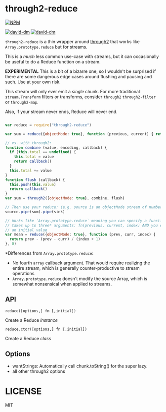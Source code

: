 through2-reduce
===============

[![NPM](https://nodei.co/npm/through2-reduce.png)](https://nodei.co/npm/through2-reduce/)

[![david-dm](https://david-dm.org/brycebaril/through2-reduce.png)](https://david-dm.org/brycebaril/through2-reduce/)
[![david-dm](https://david-dm.org/brycebaril/through2-reduce/dev-status.png)](https://david-dm.org/brycebaril/through2-reduce#info=devDependencies/)

`through2-reduce` is a thin wrapper around [through2](http://npm.im/through2) that works like `Array.prototype.reduce` but for streams.

This is a *much* less common use-case with streams, but it can occasionally be useful to do a Reduce function on a stream.

**EXPERIMENTAL** This is a bit of a bizarre one, so I wouldn't be surprised if there are some dangerous edge cases around flushing and pausing and such. Use at your own risk.

This stream will only ever emit a *single* chunk. For more traditional `stream.Transform` filters or transforms, consider `through2` `through2-filter` or `through2-map`.

Also, if your stream never ends, Reduce will never end.

```js

var reduce = require("through2-reduce")

var sum = reduce({objectMode: true}, function (previous, current) { return previous + current })

// vs. with through2:
function combine (value, encoding, callback) {
  if (this.total == undefined) {
    this.total = value
    return callback()
  }
  this.total += value
}
function flush (callback) {
  this.push(this.value)
  return callback()
}
var sum = through2({objectMode: true}, combine, flush)

// Then use your reduce: (e.g. source is an objectMode stream of numbers)
source.pipe(sum).pipe(sink)

// Works like `Array.prototype.reduce` meaning you can specify a function that
// takes up to three* arguments: fn(previous, current, index) AND you can specify
// an initial value
var mean = reduce({objectMode: true}, function (prev, curr, index) {
  return prev - (prev - curr) / (index + 1)
}, 0)

```

*Differences from `Array.prototype.reduce`:
  * No fourth `array` callback argument. That would require realizing the entire stream, which is generally counter-productive to stream operations.
  * `Array.prototype.reduce` doesn't modify the source Array, which is somewhat nonsensical when applied to streams.

API
----

`reduce([options,] fn [,initial])`

Create a Reduce *instance*

`reduce.ctor([options,] fn [,initial])`

Create a Reduce *class*


Options
-------

  * wantStrings: Automatically call chunk.toString() for the super lazy.
  * all other through2 options

LICENSE
=======

MIT
